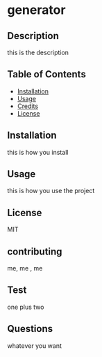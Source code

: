 #  generator

## Description

 this is the description

## Table of Contents 

- [Installation](#installation)
- [Usage](#usage)
- [Credits](#credits)
- [License](#license)

## Installation

 this is how you install

## Usage

 this is how you use the project

## License

MIT

## contributing

me, me , me

## Test

 one plus two

## Questions

whatever you want

